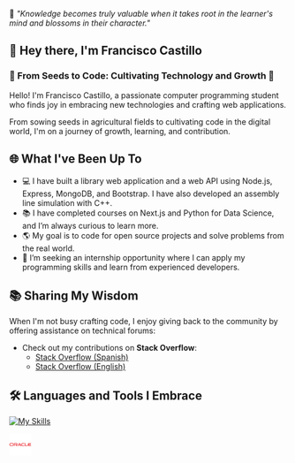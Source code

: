 
🔭 *"Knowledge becomes truly valuable when it takes root in the learner's mind and blossoms in their character."*

## 👋 Hey there, I'm Francisco Castillo
### 🌱 From Seeds to Code: Cultivating Technology and Growth 🌱

Hello! I'm Francisco Castillo, a passionate computer programming student who finds joy in embracing new technologies and crafting web applications. 

From sowing seeds in agricultural fields to cultivating code in the digital world, I'm on a journey of growth, learning, and contribution.

## 🌐 What I've Been Up To

- 💻 I have built a library web application and a web API using Node.js, Express, MongoDB, and Bootstrap. I have also developed an assembly line simulation with C++.
- 📚 I have completed courses on Next.js and Python for Data Science, and I’m always curious to learn more.
- 🌎 My goal is to code for open source projects and solve problems from the real world.
- 🔭 I’m seeking an internship opportunity where I can apply my programming skills and learn from experienced developers.

## 📚 Sharing My Wisdom

 When I'm not busy crafting code, I enjoy giving back to the community by offering assistance on technical forums:
 
- Check out my contributions on **Stack Overflow**:
  - [Stack Overflow (Spanish)](https://es.stackoverflow.com/users/207561)
  - [Stack Overflow (English)](https://stackoverflow.com/users/15246430)

## 🛠️ Languages and Tools I Embrace

[![My Skills](https://skillicons.dev/icons?i=js,html,css,react,nextjs,nodejs,express,cpp,c,java,python,androidstudio,mongodb,postgresql,linux)](https://skillicons.dev)

<a href="https://www.oracle.com/" target="_blank" rel="noreferrer"> 
  <img src="https://raw.githubusercontent.com/devicons/devicon/master/icons/oracle/oracle-original.svg" alt="oracle" width="40" height="40"/> 
</a>

